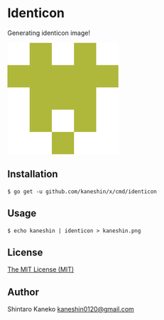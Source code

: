 # Identicon

Generating identicon image!

![kaneshin.png](https://github.com/kaneshin/identicon/raw/master/kaneshin.png)

## Installation

```shell
$ go get -u github.com/kaneshin/x/cmd/identicon
```

## Usage

```shell
$ echo kaneshin | identicon > kaneshin.png
```

## License

[The MIT License (MIT)](http://kaneshin.mit-license.org/)

## Author

Shintaro Kaneko <kaneshin0120@gmail.com>

